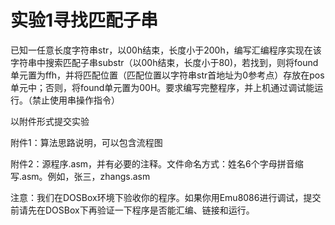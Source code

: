 # 实验1寻找匹配子串
已知一任意长度字符串str，以00h结束，长度小于200h，编写汇编程序实现在该字符串中搜索匹配子串substr（以00h结束，长度小于80)，若找到，则将found单元置为ffh，并将匹配位置（匹配位置以字符串str首地址为0参考点）存放在pos单元中；否则，将found单元置为00H。要求编写完整程序，并上机通过调试能运行。（禁止使用串操作指令）

以附件形式提交实验

附件1：算法思路说明，可以包含流程图

附件2：源程序.asm，并有必要的注释。文件命名方式：姓名6个字母拼音缩写.asm。例如，张三，zhangs.asm

注意：我们在DOSBox环境下验收你的程序。如果你用Emu8086进行调试，提交前请先在DOSBox下再验证一下程序是否能汇编、链接和运行。